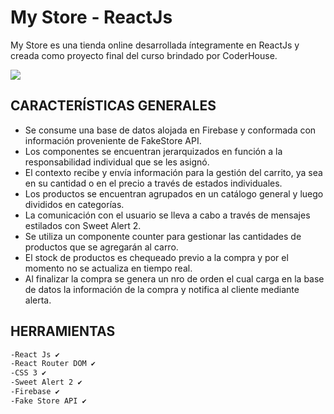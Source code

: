 # My Store - ReactJs

My Store es una tienda online desarrollada íntegramente en ReactJs y creada como proyecto final del curso brindado por CoderHouse.

<img src="./public/assets/MyStore.gif" />

## CARACTERÍSTICAS GENERALES

- Se consume una base de datos alojada en Firebase y conformada con información proveniente de FakeStore API.
- Los componentes se encuentran jerarquizados en función a la responsabilidad individual que se les asignó.
- El contexto recibe y envía información para la gestión del carrito, ya sea en su cantidad o en el precio a través de estados individuales.
- Los productos se encuentran agrupados en un catálogo general y luego divididos en categorías.
- La comunicación con el usuario se lleva a cabo a través de mensajes estilados con Sweet Alert 2.
- Se utiliza un componente counter para gestionar las cantidades de productos que se agregarán al carro.
- El stock de productos es chequeado previo a la compra y por el momento no se actualiza en tiempo real.
- Al finalizar la compra se genera un nro de orden el cual carga en la base de datos la información de la compra y notifica al cliente mediante alerta.

## HERRAMIENTAS

```sh
-React Js ✔️
-React Router DOM ✔️
-CSS 3 ✔️
-Sweet Alert 2 ✔️
-Firebase ✔️
-Fake Store API ✔️
```
